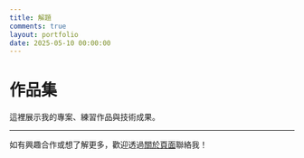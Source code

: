 ```yaml
---
title: 解題
comments: true
layout: portfolio
date: 2025-05-10 00:00:00
---
```


# 作品集

這裡展示我的專案、練習作品與技術成果。

---

如有興趣合作或想了解更多，歡迎透過[關於頁面](/about)聯絡我！
